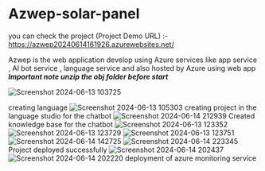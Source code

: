 # Azwep-solar-panel
you can check the project (Project Demo URL) :- https://azwep20240614161926.azurewebsites.net/

Azwep is the web application develop using Azure services like app service , AI bot service , language service and also hosted by Azure using web app 
*****Important note unzip the obj folder before start***** 

![Screenshot 2024-06-13 103725](https://github.com/29102002/Azwep-solar-panel/assets/116373266/4fff48aa-4e48-44f6-a6bd-113df950557c)

creating language
![Screenshot 2024-06-13 105303](https://github.com/29102002/Azwep-solar-panel/assets/116373266/81362d07-6087-416d-98ec-2414c0644f1e)
creating project in the language studio for the chatbot
![Screenshot 2024-06-14 212939](https://github.com/29102002/Azwep-solar-panel/assets/116373266/0cdb07fe-f70c-4c90-8d64-9f08c234c055)
Created knowledge base for the chatbot
![Screenshot 2024-06-13 123352](https://github.com/29102002/Azwep-solar-panel/assets/116373266/0003381f-9439-459a-a5b0-7d6ce9b6a0e5)
![Screenshot 2024-06-13 123729](https://github.com/29102002/Azwep-solar-panel/assets/116373266/75c9c1d2-6616-4fe5-befc-23ff97586497)
![Screenshot 2024-06-13 123751](https://github.com/29102002/Azwep-solar-panel/assets/116373266/23d16763-bad2-4883-a216-97f999953ae3)
![Screenshot 2024-06-14 142725](https://github.com/29102002/Azwep-solar-panel/assets/116373266/9dffe7b3-85d0-4bf6-a0c2-d549a2d108ab)
![Screenshot 2024-06-14 223345](https://github.com/29102002/Azwep-solar-panel/assets/116373266/94a18d01-c436-4b8b-a799-af174035d9f7)
Project deployed successfully
![Screenshot 2024-06-14 202437](https://github.com/29102002/Azwep-solar-panel/assets/116373266/fb516265-0ddc-40c3-9452-d95932e68a3c)
![Screenshot 2024-06-14 202220](https://github.com/29102002/Azwep-solar-panel/assets/116373266/7ec5e1f0-f31f-4e91-906a-e96d742a35a1)
deployment of azure monitoring service 




